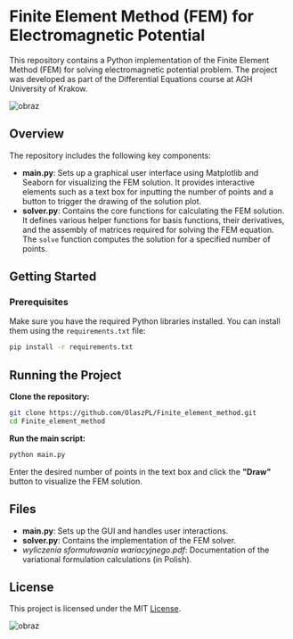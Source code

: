 # Finite Element Method (FEM) for Electromagnetic Potential

This repository contains a Python implementation of the Finite Element Method (FEM) for solving electromagnetic potential problem. The project was developed as part of the Differential Equations course at AGH University of Krakow.

![obraz](https://github.com/user-attachments/assets/ed45b92c-41a2-403c-98f0-dccdc8eb8247)

## Overview

The repository includes the following key components:

- **main.py**: Sets up a graphical user interface using Matplotlib and Seaborn for visualizing the FEM solution. It provides interactive elements such as a text box for inputting the number of points and a button to trigger the drawing of the solution plot.
- **solver.py**: Contains the core functions for calculating the FEM solution. It defines various helper functions for basis functions, their derivatives, and the assembly of matrices required for solving the FEM equation. The `solve` function computes the solution for a specified number of points.

## Getting Started

### Prerequisites

Make sure you have the required Python libraries installed. You can install them using the `requirements.txt` file:
```bash
pip install -r requirements.txt
```

## Running the Project

**Clone the repository:**

```bash
git clone https://github.com/OlaszPL/Finite_element_method.git
cd Finite_element_method
```

**Run the main script:**

```bash
python main.py
```

Enter the desired number of points in the text box and click the **"Draw"** button to visualize the FEM solution.

## Files

* **main.py**: Sets up the GUI and handles user interactions.
* **solver.py**: Contains the implementation of the FEM solver.
* *wyliczenia sformułowania wariacyjnego.pdf*: Documentation of the variational formulation calculations (in Polish).

## License

This project is licensed under the MIT [License](https://github.com/OlaszPL/Finite_element_method/blob/main/LICENSE).

![obraz](https://github.com/user-attachments/assets/72d2d6a9-a2b6-470c-a43e-7122a7f8295a)
